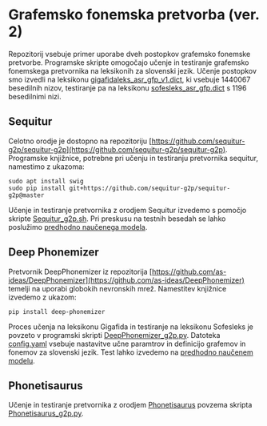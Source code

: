 # Grafemsko fonemska pretvorba (ver. 2)

Repozitorij vsebuje primer uporabe dveh postopkov grafemsko fonemske pretvorbe. Programske skripte omogočajo učenje in testiranje grafemsko fonemskega pretvornika na leksikonih za slovenski jezik. Učenje postopkov smo izvedli na leksikonu [gigafidaleks_asr_gfp_v1.dict](https://unilj-my.sharepoint.com/:u:/g/personal/janezkrfe_fe1_uni-lj_si/ETiBHKPuflhClH3yXc3lNdAB5wt5LmxFg-eXZHTpjtYrjA?e=9GIWvP), ki vsebuje 1440067 besedilnih nizov, testiranje pa na leksikonu [sofesleks_asr_gfp.dict](https://unilj-my.sharepoint.com/:u:/g/personal/janezkrfe_fe1_uni-lj_si/EZbQLPY1Gz5AvLnEzK4icnYBoYE1sow5gWa2XihVWtNwcg?e=63kCSh) s 1196 besedilnimi nizi.

## Sequitur

Celotno orodje je dostopno na repozitoriju [https://github.com/sequitur-g2p/sequitur-g2p](https://github.com/sequitur-g2p/sequitur-g2p). Programske knjižnice, potrebne pri učenju in testiranju pretvornika sequitur, namestimo z ukazoma:
```
sudo apt install swig
sudo pip install git+https://github.com/sequitur-g2p/sequitur-g2p@master
```

Učenje in testiranje pretvornika z orodjem Sequitur izvedemo s pomočjo skripte [Sequitur_g2p.sh](Sequitur_g2p.sh).
Pri preskusu na testnih besedah se lahko poslužimo [predhodno naučenega modela](https://unilj-my.sharepoint.com/:u:/g/personal/janezkrfe_fe1_uni-lj_si/EWEPNOmBsCdKt7cGqJummYQBgygM8N_a3DDOj7vbpAx0mQ?e=mu1KPM).

## Deep Phonemizer

Pretvornik DeepPhonemizer iz repozitorija [https://github.com/as-ideas/DeepPhonemizer](https://github.com/as-ideas/DeepPhonemizer) temelji na uporabi globokih nevronskih mrež. Namestitev knjižnice izvedemo z ukazom:
```
pip install deep-phonemizer
```
Proces učenja na leksikonu Gigafida in testiranje na leksikonu Sofesleks je povzeto v programski skripti [DeepPhonemizer_g2p.py](DeepPhonemizer_g2p.py). Datoteka [config.yaml](config.yaml) vsebuje nastavitve učne paramtrov in definicijo grafemov in fonemov za slovenski jezik. Test lahko izvedemo na [predhodno naučenem modelu](https://unilj-my.sharepoint.com/:u:/g/personal/janezkrfe_fe1_uni-lj_si/EbGvV5SxPOdPomwE3SrKBZIBUyycwXxbZePIuKVFxvhUQw?e=6aQ2W4).

## Phonetisaurus

Učenje in testiranje pretvornika z orodjem [Phonetisaurus](https://github.com/rhasspy/phonetisaurus-pypi) povzema skripta [Phonetisaurus_g2p.py](Phonetisaurus_g2p.py).
